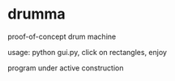 # drumma
proof-of-concept drum machine

usage: python gui.py, click on rectangles, enjoy

program under active construction
